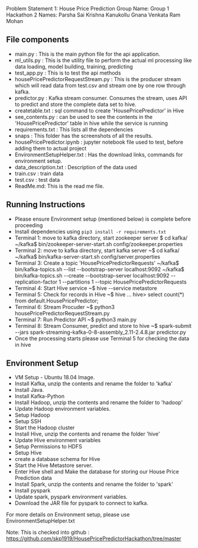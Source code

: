 Problem Statement 1: House Price Prediction
Group Name: Group 1 Hackathon 2
Names:
Parsha Sai Krishna
Kanukollu Gnana Venkata Ram Mohan

## File components
- main.py : This is the main python file for the api application.
- ml_utils.py : This is the utility file to perform the actual ml processing like data loading, model building, training, predicting
- test_app.py : This is to test the api methods
- housePricePredictorRequestStream.py : This is the producer stream which will read data from test.csv and stream one by one row through kafka.
- predictor.py : Kafka stream consumer. Consumes the stream, uses API to predict and store the complete data set to hive.
- createtable.txt : sql command to create 'HousePricePredictor' in Hive
- see_contents.py : can be used to see the contents in the 'HousePricePredictor' table in hive while the service is running
- requirements.txt : This lists all the dependencies
- snaps : This folder has the screenshots of all the results.
- housePricePredictor.ipynb : jupyter notebook file used to test, before adding them to actual project
- EnvironmentSetupHelper.txt : Has the download links, commands for environment setup.
- data_description.txt : Description of the data used
- train.csv : train data
- test.csv : test data
- ReadMe.md: This is the read me file.

## Running Instructions
- Please ensure Environment setup (mentioned below) is complete before proceeding
- Install dependencies using `pip3 install -r requirements.txt`
- Terminal 1: move to kafka directory, start zookeeper server
	$ cd kafka/
	~/kafka$ bin/zookeeper-server-start.sh config/zookeeper.properties
- Terminal 2: move to kafka directory, start kafka server
	~$ cd kafka/
	~/kafka$ bin/kafka-server-start.sh config/server.properties
- Terminal 3: Create a topic 'HousePricePredictorRequests'
	~/kafka$ bin/kafka-topics.sh --list --bootstrap-server localhost:9092
	~/kafka$ bin/kafka-topics.sh --create --bootstrap-server localhost:9092 --replication-factor 1 --partitions 1 --topic HousePricePredictorRequests
- Terminal 4: Start Hive service
	~$ hive --service metastore
- Terminal 5: Check for records in Hive
	~$ hive
	...
	hive> select count(*) from default.HousePricePredictor;
- Terminal 6: Stream Procuder
	~$ python3 housePricePredictorRequestStream.py
- Terminal 7: Run Predictor API
	~$ python3 main.py
- Terminal 8: Stream Consumer, predict and store to hive
	~$ spark-submit --jars spark-streaming-kafka-0-8-assembly_2.11-2.4.8.jar predictor.py
- Once the processing starts please use Terminal 5 for checking the data in hive

## Environment Setup

- VM Setup - Ubuntu 18.04 Image.
- Install Kafka, unzip the contents and rename the folder to 'kafka'
- Install Java.
- Install Kafka-Python
- Install Hadoop, unzip the contents and rename the folder to 'hadoop'
- Update Hadoop environment variables.
- Setup Hadoop
- Setup SSH
- Start the Hadoop cluster
- Install Hive, unzip the contents and rename the folder 'hive'
- Update Hive environment variables
- Setup Permissions to HDFS
- Setup Hive
- create a database schema for Hive
- Start the Hive Metastore server.
- Enter Hive shell and Make the database for storing our House Price Prediction data	
- Install Spark, unzip the contents and rename the folder to 'spark'
- Install pyspark
- Update spark, pyspark environment variables.
- Download the JAR file for pyspark to connect to kafka.

For more details on Environment setup, please use EnvironmentSetupHelper.txt

Note: This is checked into github : https://github.com/skp1919/HousePricePredictorHackathon/tree/master